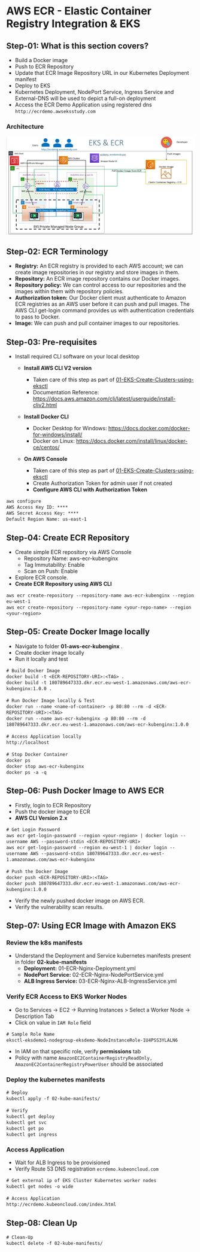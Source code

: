 # AWS ECR - Elastic Container Registry Integration & EKS

## Step-01: What is this section covers?

- Build a Docker image
- Push to ECR Repository
- Update that ECR Image Repository URL in our Kubernetes Deployment manifest
- Deploy to EKS
- Kubernetes Deployment, NodePort Service, Ingress Service and External-DNS will be used to depict a full-on deployment
- Access the ECR Demo Application using registered dns `http://ecrdemo.awseksstudy.com`

### Architecture

![EKS-ECR](EKS-ECR.JPG)

## Step-02: ECR Terminology

- **Registry:** An ECR registry is provided to each AWS account; we can create image repositories in our registry and store images in them.
- **Repository:** An ECR image repository contains our Docker images.
- **Repository policy:** We can control access to our repositories and the images within them with repository policies.
- **Authorization token:** Our Docker client must authenticate to Amazon ECR registries as an AWS user before it can push and pull images. The AWS CLI get-login command provides us with authentication credentials to pass to Docker.
- **Image:** We can push and pull container images to our repositories.

## Step-03: Pre-requisites

- Install required CLI software on your local desktop

  - **Install AWS CLI V2 version**

    - Taken care of this step as part of [01-EKS-Create-Clusters-using-eksctl](/01-EKS-Create-Cluster-using-eksctl/01-01-Install-CLIs/README.md)
    - Documentation Reference: https://docs.aws.amazon.com/cli/latest/userguide/install-cliv2.html

  - **Install Docker CLI**

    - Docker Desktop for Windows: https://docs.docker.com/docker-for-windows/install/
    - Docker on Linux: https://docs.docker.com/install/linux/docker-ce/centos/

  - **On AWS Console**

    - Taken care of this step as part of [01-EKS-Create-Clusters-using-eksctl](/01-EKS-Create-Cluster-using-eksctl/01-01-Install-CLIs/README.md)
    - Create Authorization Token for admin user if not created
    - **Configure AWS CLI with Authorization Token**

```
aws configure
AWS Access Key ID: ****
AWS Secret Access Key: ****
Default Region Name: us-east-1
```

## Step-04: Create ECR Repository

- Create simple ECR repository via AWS Console
  - Repository Name: aws-ecr-kubenginx
  - Tag Immutability: Enable
  - Scan on Push: Enable
- Explore ECR console.
- **Create ECR Repository using AWS CLI**

```
aws ecr create-repository --repository-name aws-ecr-kubenginx --region eu-west-1
aws ecr create-repository --repository-name <your-repo-name> --region <your-region>
```

## Step-05: Create Docker Image locally

- Navigate to folder **01-aws-ecr-kubenginx** .
- Create docker image locally
- Run it locally and test

```
# Build Docker Image
docker build -t <ECR-REPOSITORY-URI>:<TAG> .
docker build -t 180789647333.dkr.ecr.eu-west-1.amazonaws.com/aws-ecr-kubenginx:1.0.0 .

# Run Docker Image locally & Test
docker run --name <name-of-container> -p 80:80 --rm -d <ECR-REPOSITORY-URI>:<TAG>
docker run --name aws-ecr-kubenginx -p 80:80 --rm -d 180789647333.dkr.ecr.eu-west-1.amazonaws.com/aws-ecr-kubenginx:1.0.0

# Access Application locally
http://localhost

# Stop Docker Container
docker ps
docker stop aws-ecr-kubenginx
docker ps -a -q
```

## Step-06: Push Docker Image to AWS ECR

- Firstly, login to ECR Repository
- Push the docker image to ECR
- **AWS CLI Version 2.x**

```
# Get Login Password
aws ecr get-login-password --region <your-region> | docker login --username AWS --password-stdin <ECR-REPOSITORY-URI>
aws ecr get-login-password --region eu-west-1 | docker login --username AWS --password-stdin 180789647333.dkr.ecr.eu-west-1.amazonaws.com/aws-ecr-kubenginx

# Push the Docker Image
docker push <ECR-REPOSITORY-URI>:<TAG>
docker push 180789647333.dkr.ecr.eu-west-1.amazonaws.com/aws-ecr-kubenginx:1.0.0
```

- Verify the newly pushed docker image on AWS ECR.
- Verify the vulnerability scan results.

## Step-07: Using ECR Image with Amazon EKS

### Review the k8s manifests

- Understand the Deployment and Service kubernetes manifests present in folder **02-kube-manifests**
  - **Deployment:** 01-ECR-Nginx-Deployment.yml
  - **NodePort Service:** 02-ECR-Nginx-NodePortService.yml
  - **ALB Ingress Service:** 03-ECR-Nginx-ALB-IngressService.yml

### Verify ECR Access to EKS Worker Nodes

- Go to Services -> EC2 -> Running Instances > Select a Worker Node -> Description Tab
- Click on value in `IAM Role` field

```
# Sample Role Name
eksctl-eksdemo1-nodegroup-eksdemo-NodeInstanceRole-1U4PSS3YLALN6
```

- In IAM on that specific role, verify **permissions** tab
- Policy with name `AmazonEC2ContainerRegistryReadOnly, AmazonEC2ContainerRegistryPowerUser` should be associated

### Deploy the kubernetes manifests

```
# Deploy
kubectl apply -f 02-kube-manifests/

# Verify
kubectl get deploy
kubectl get svc
kubectl get po
kubectl get ingress
```

### Access Application

- Wait for ALB Ingress to be provisioned
- Verify Route 53 DNS registration `ecrdemo.kubeoncloud.com`

```
# Get external ip of EKS Cluster Kubernetes worker nodes
kubectl get nodes -o wide

# Access Application
http://ecrdemo.kubeoncloud.com/index.html
```

## Step-08: Clean Up

```
# Clean-Up
kubectl delete -f 02-kube-manifests/
```
